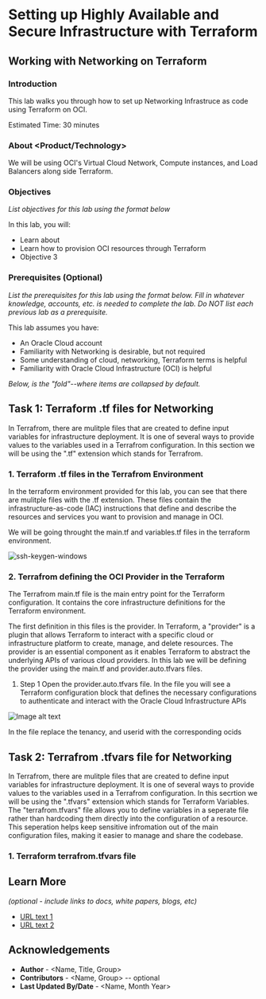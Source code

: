 # Setting up Highly Available and Secure Infrastructure with Terraform

## Working with Networking on Terraform

### Introduction

This lab walks you through how to set up Networking Infrastruce as code using Terraform on OCI. 

Estimated Time: 30 minutes

### About <Product/Technology> 
We will be using OCI's Virtual Cloud Network, Compute instances, and Load Balancers along side Terraform. 

### Objectives

*List objectives for this lab using the format below*

In this lab, you will:
* Learn about 
* Learn how to provision OCI resources through Terraform
* Objective 3

### Prerequisites (Optional)

*List the prerequisites for this lab using the format below. Fill in whatever knowledge, accounts, etc. is needed to complete the lab. Do NOT list each previous lab as a prerequisite.*

This lab assumes you have:
* An Oracle Cloud account
* Familiarity with Networking is desirable, but not required
* Some understanding of cloud, networking, Terraform terms is helpful
* Familiarity with Oracle Cloud Infrastructure (OCI) is helpful


*Below, is the "fold"--where items are collapsed by default.*

## Task 1: Terraform .tf files for Networking
In Terrafrom, there are mulitple files that are created to define input variables for infrastructure deployment. It is one of several ways to provide values to the variables used in a Terrafrom configuration. In this section we will be using the ".tf" extension which stands for Terrafrom.

### 1. Terraform .tf files in the Terrafrom Environment
In the terraform environment provided for this lab, you can see that there are mulitple files with the .tf extension. These files contain the infrastructure-as-code (IAC) instructions that define and describe the resources and services you want to provision and manage in OCI.

We will be going throught the main.tf and variables.tf files in the terraform environment. 

 ![ssh-keygen-windows](images/ssh-keygen-windows.png)

### 2. Terrafrom defining the OCI Provider in the Terraform
The Terrafrom main.tf file is the main entry point for the Terraform configuration. It contains the core infrastructure definitions for the Terraform environment. 

The first definition in this files is the provider. In Terraform, a "provider" is a plugin that allows Terraform to interact with a specific cloud or infrastructure platform to create, manage, and delete resources. The provider is an essential component as it enables Terraform to abstract the underlying APIs of various cloud providers. In this lab we will be defining the provider using the main.tf and provider.auto.tfvars files. 

1. Step 1
Open the provider.auto.tfvars file. In the file you will see a Terraform configuration block that defines the necessary configurations to authenticate and interact with the Oracle Cloud Infrastructure APIs

![Image alt text](images/sample1.png)

In the file replace the tenancy, and userid with the corresponding ocids 



## Task 2: Terrafrom .tfvars file for Networking 

In Terrafrom, there are mulitple files that are created to define input variables for infrastructure deployment. It is one of several ways to provide values to the variables used in a Terrafrom configuration. In this secrtion we will be using the ".tfvars" extension which stands for Terraform Variables. The "terrafrom.tfvars" file allows you to define variables in a seperate file rather than hardcoding them directly into the configuration of a resource. This seperation helps keep sensitive infromation out of the main configuration files, making it easier to manage and share the codebase. 

### 1. Terraform terrafrom.tfvars file

## Learn More

*(optional - include links to docs, white papers, blogs, etc)*

* [URL text 1](http://docs.oracle.com)
* [URL text 2](http://docs.oracle.com)

## Acknowledgements
* **Author** - <Name, Title, Group>
* **Contributors** -  <Name, Group> -- optional
* **Last Updated By/Date** - <Name, Month Year>
